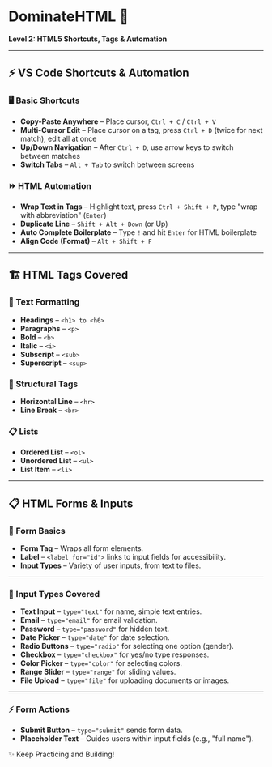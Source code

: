 # DominateHTML 🚀  
**Level 2: HTML5 Shortcuts, Tags & Automation**  

---  

## ⚡ VS Code Shortcuts & Automation  

### 🖥️ Basic Shortcuts  
- **Copy-Paste Anywhere** – Place cursor, `Ctrl + C` / `Ctrl + V`  
- **Multi-Cursor Edit** – Place cursor on a tag, press `Ctrl + D` (twice for next match), edit all at once  
- **Up/Down Navigation** – After `Ctrl + D`, use arrow keys to switch between matches  
- **Switch Tabs** – `Alt + Tab` to switch between screens  

### ⏩ HTML Automation  
- **Wrap Text in Tags** – Highlight text, press `Ctrl + Shift + P`, type "wrap with abbreviation" (`Enter`)  
- **Duplicate Line** – `Shift + Alt + Down` (or Up)  
- **Auto Complete Boilerplate** – Type `!` and hit `Enter` for HTML boilerplate  
- **Align Code (Format)** – `Alt + Shift + F`  

---  

## 🏗️ HTML Tags Covered  

### 📄 Text Formatting  
- **Headings** – `<h1> to <h6>`  
- **Paragraphs** – `<p>`  
- **Bold** – `<b>`  
- **Italic** – `<i>`  
- **Subscript** – `<sub>`  
- **Superscript** – `<sup>`  

### 📏 Structural Tags  
- **Horizontal Line** – `<hr>`  
- **Line Break** – `<br>`  

### 📋 Lists  
- **Ordered List** – `<ol>`  
- **Unordered List** – `<ul>`  
- **List Item** – `<li>`  

---  

## 📋 HTML Forms & Inputs  

### 🧩 Form Basics  
- **Form Tag** – Wraps all form elements.  
- **Label** – `<label for="id">` links to input fields for accessibility.  
- **Input Types** – Variety of user inputs, from text to files.  

---  

### 🔡 Input Types Covered  

- **Text Input** – `type="text"` for name, simple text entries.  
- **Email** – `type="email"` for email validation.  
- **Password** – `type="password"` for hidden text.  
- **Date Picker** – `type="date"` for date selection.  
- **Radio Buttons** – `type="radio"` for selecting one option (gender).  
- **Checkbox** – `type="checkbox"` for yes/no type responses.  
- **Color Picker** – `type="color"` for selecting colors.  
- **Range Slider** – `type="range"` for sliding values.  
- **File Upload** – `type="file"` for uploading documents or images.  

---  

### ⚡ Form Actions  

- **Submit Button** – `type="submit"` sends form data.  
- **Placeholder Text** – Guides users within input fields (e.g., "full name").  


✨ Keep Practicing and Building!  
